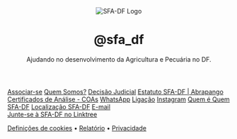 
<html lang="pt-BR">
<head>
    <meta charset="UTF-8">
    <meta name="viewport" content="width=device-width, initial-scale=1.0">
    <title>SFA-DF</title>
    <link rel="stylesheet" href="styles.css">
</head>
<body>
    <div class="container">
        <header>
            <img src="logo.png" alt="SFA-DF Logo" class="logo">
            <h1>@sfa_df</h1>
            <p>Ajudando no desenvolvimento da Agricultura e Pecuária no DF.</p>
        </header>
        <main>
            <a href="#" class="button">Associar-se</a>
            <a href="quem-somos.html" class="button">Quem Somos?</a>
            <a href="#" class="button">Decisão Judicial</a>
            <a href="estatuto.html" class="button">Estatuto SFA-DF | Abrapango</a>
            <a href="#" class="button">Certificados de Análise - COAs</a>
            <a href="https://wa.me/5561981234567" class="button">WhatsApp</a>
            <a href="tel:+5561981664444" class="button">Ligação</a>
            <a href="https://instagram.com/sfa_df" class="button">Instagram</a>
            <a href="quem-somos-sfa.html" class="button">Quem é Quem SFA-DF</a>
            <a href="https://maps.google.com/?q=Setor+Sudoeste,+INMET,+Campus+Via+S1,+Rua+G,+Brasília+-+DF" class="button">Localização SFA-DF</a>
            <a href="mailto:gab-df@agro.gov.br" class="button">E-mail</a>
        </main>
        <footer>
            <a href="https://linktr.ee/sfa_df" class="join-button">Junte-se à SFA-DF no Linktree</a>
            <p><a href="#">Definições de cookies</a> • <a href="#">Relatório</a> • <a href="#">Privacidade</a></p>
        </footer>
    </div>
</body>
</html>
